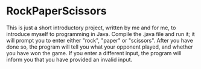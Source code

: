 # RockPaperScissors
This is just a short introductory project, written by me and for me, to introduce myself to programming in Java.
Compile the .java file and run it; it will prompt you to enter either "rock", "paper" or "scissors". After you have done so, the program will tell you what your opponent played, and whether you have won the game. If you enter a different input, the program will inform you that you have provided an invalid input.
